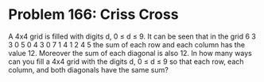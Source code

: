 # Problem 166: Criss Cross
A 4x4 grid is filled with digits d, 0 ≤ d ≤ 9. It can be seen that in
the grid 6 3 3 0 5 0 4 3 0 7 1 4 1 2 4 5 the sum of each row and each
column has the value 12. Moreover the sum of each diagonal is also 12.
In how many ways can you fill a 4x4 grid with the digits d, 0 ≤ d ≤ 9 so
that each row, each column, and both diagonals have the same sum?
